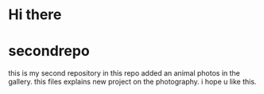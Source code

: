 # Hi there

# secondrepo
this is my second repository
in this repo added an animal photos in the gallery. 
this files explains new project on the photography.
i hope u like this. 
